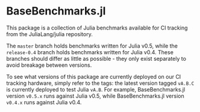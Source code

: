 # BaseBenchmarks.jl

This package is a collection of Julia benchmarks available for CI tracking from the JuliaLang/julia repository.

The `master` branch holds benchmarks written for Julia v0.5, while the `release-0.4` branch holds benchmarks written for Julia v0.4. These branches should differ as little as possible - they only exist separately to avoid breakage between versions.

To see what versions of this package are currently deployed on our CI tracking hardware, simply refer to the tags: the latest version tagged `vA.B.C` is currently deployed to test Julia `vA.B`. For example, BaseBenchmarks.jl version `v0.5.x` runs against Julia v0.5, while BaseBenchmarks.jl version `v0.4.x` runs against Julia v0.4.
